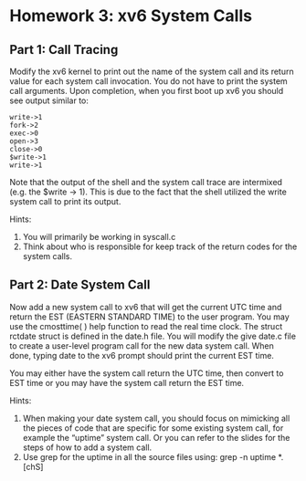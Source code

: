 # Homework 3: xv6 System Calls

## Part 1: Call Tracing 
Modify the xv6 kernel to print out the name of the system call and its return value for each
system call invocation. You do not have to print the system call arguments.
Upon completion, when you first boot up xv6 you should see output similar to:
```
write->1
fork->2
exec->0
open->3
close->0
$write->1
write->1
```
Note that the output of the shell and the system call trace are intermixed (e.g. the $write ->
1). This is due to the fact that the shell utilized the write system call to print its output.

Hints:
1. You will primarily be working in syscall.c
2. Think about who is responsible for keep track of the return codes for the system
calls.

## Part 2: Date System Call
Now add a new system call to xv6 that will get the current UTC time and return the EST
(EASTERN STANDARD TIME) to the user program. You may use the cmosttime( ) help
function to read the real time clock. The struct rctdate struct is defined in the date.h file.
You will modify the give date.c file to create a user-level program call for the new data
system call. When done, typing date to the xv6 prompt should print the current EST time.

You may either have the system call return the UTC time, then convert to EST time or you
may have the system call return the EST time.

Hints:
1. When making your date system call, you should focus on mimicking all the pieces of
code that are specific for some existing system call, for example the “uptime” system
call. Or you can refer to the slides for the steps of how to add a system call.
2. Use grep for the uptime in all the source files using:
grep -n uptime *.[chS]

